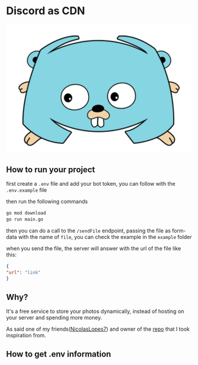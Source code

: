 # Discord as CDN
![logo](./logo.jpeg)


## How to run your project
first create a `.env` file and add your bot token, you can follow with the `.env.example` file

then run the following commands

```bash
go mod download
go run main.go
```
then you can do a call to the ``/sendFile`` endpoint, passing the file as form-data with the name of ``file``, you can check the example in the ``example`` folder

when you send the file, the server will answer with the url of the file like this:

```json
{
"url": "link"
}

```
## Why?

It's a free service to store your photos dynamically, instead of hosting on your server and spending more money. 

As said one of my friends([NicolasLopes7](https://github.com/NicolasLopes7)) and owner of the [repo](https://github.com/NicolasLopes7/dontUseCDN-UseDiscord) that I took inspiration from.


## How to get .env information

